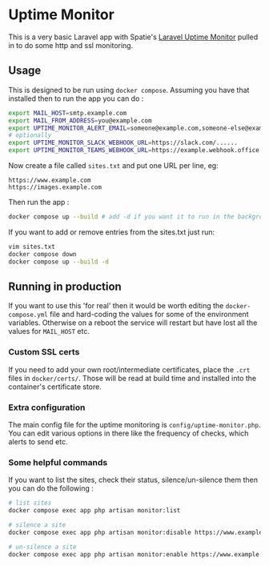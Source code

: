 # Uptime Monitor

This is a very basic Laravel app with Spatie's [Laravel Uptime Monitor](https://spatie.be/docs/laravel-uptime-monitor/v3/introduction) pulled in to do some http and ssl monitoring.

## Usage

This is designed to be run using `docker compose`.  Assuming you have that installed then to run the app you can do :
```bash
export MAIL_HOST=smtp.example.com
export MAIL_FROM_ADDRESS=you@example.com
export UPTIME_MONITOR_ALERT_EMAIL=someone@example.com,someone-else@example.com
# optionally
export UPTIME_MONITOR_SLACK_WEBHOOK_URL=https://slack.com/......
export UPTIME_MONITOR_TEAMS_WEBHOOK_URL=https://example.webhook.office.com/......
```
Now create a file called `sites.txt` and put one URL per line, eg:
```
https://www.example.com
https://images.example.com
```
Then run the app :
```bash
docker compose up --build # add -d if you want it to run in the background
```
If you want to add or remove entries from the sites.txt just run:
```bash
vim sites.txt
docker compose down
docker compose up --build -d
```

## Running in production

If you want to use this 'for real' then it would be worth editing the `docker-compose.yml` file and hard-coding the values for some of the environment variables.  Otherwise on a reboot the service will restart but have lost all the values for `MAIL_HOST` etc.

### Custom SSL certs

If you need to add your own root/intermediate certificates, place the `.crt` files in `docker/certs/`.  Those will be
read at build time and installed into the container's certificate store.

### Extra configuration

The main config file for the uptime monitoring is `config/uptime-monitor.php`.  You can edit various options in there
like the frequency of checks, which alerts to send etc.

### Some helpful commands

If you want to list the sites, check their status, silence/un-silence them then you can do the following :

```bash
# list sites
docker compose exec app php artisan monitor:list

# silence a site
docker compose exec app php artisan monitor:disable https://www.example.com

# un-silence a site
docker compose exec app php artisan monitor:enable https://www.example.com
```


